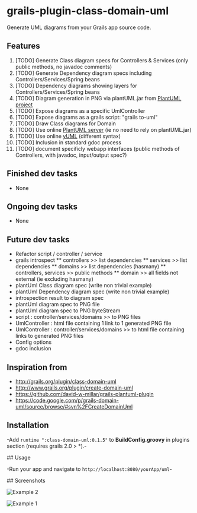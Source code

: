grails-plugin-class-domain-uml
=============================

Generate UML diagrams from your Grails app source code.

## Features
  1. [TODO] Generate Class diagram specs for Controllers & Services (only public methods, no javadoc comments)
  1. [TODO] Generate Dependency diagram specs including Controllers/Services/Spring beans
  1. [TODO] Dependency diagrams showing layers for Controllers/Services/Spring beans
  1. [TODO] Diagram generation in PNG via plantUML.jar from [PlantUML project](http://plantuml.sourceforge.net/)
  1. [TODO] Expose diagrams as a specific UmlController 
  1. [TODO] Expose diagrams as a grails script: "grails to-uml"
  1. [TODO] Draw Class diagrams for Domain  
  1. [TODO] Use online [PlantUML server](http://www.plantuml.com/plantuml) (ie no need to rely on plantUML.jar) 
  1. [TODO] Use online [yUML](http://www.yuml.me/diagram/scruffy/class/draw) (different syntax)
  1. [TODO] Inclusion in standard gdoc process
  1. [TODO] document specificly webapp interfaces (public methods of Controllers, with javadoc, input/output spec?) 
  
## Finished dev tasks  
  * None
  
## Ongoing dev tasks  
* None

## Future dev tasks  
  * Refactor script / controller / service
  * grails introspect 
      ** controllers >> list dependencies
      ** services >> list dependencies
      ** domains >> list dependencies (hasmany)
      ** controllers, services >> public methods
      ** domain >> all fields not external (ie excluding hasmany)
   * plantUml Class diagram spec (write non trivial example)
   * plantUml Dependency diagram spec (write non trivial example)
   * introspection result to diagram spec
   * plantUml diagram spec to PNG file
   * plantUml diagram spec to PNG byteStream  
   * script : controller/services/domains >> to PNG files
   * UmlController : html file containing 1 link to 1 generated PNG file
   * UmlController : controller/services/domains >> to html file containing links to generated PNG files
   * Config options
   * gdoc inclusion

  
## Inspiration from 
* http://grails.org/plugin/class-domain-uml
* http://www.grails.org/plugin/create-domain-uml
* https://github.com/david-w-millar/grails-plantuml-plugin
* https://code.google.com/p/grails-domain-uml/source/browse/#svn%2FCreateDomainUml

## Installation

-Add `runtime ":class-domain-uml:0.1.5"` to **BuildConfig.groovy** in plugins section (requires grails 2.0 > *).-

## Usage

-Run your app and navigate to `http://localhost:8080/yourApp/uml`-

## Screenshots

![Example 2](web-app/images/class-domain-uml-screenshot-2.png)

![Example 1](web-app/images/class-domain-uml-screenshot-1.png)
